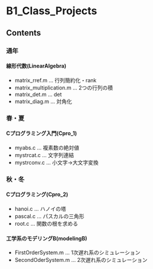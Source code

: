 # B1_Class_Projects
## Contents
### 通年
#### 線形代数(LinearAlgebra)
- matrix_rref.m ... 行列簡約化・rank
- matrix_multiplication.m ... 2つの行列の積
- matrix_det.m ... det
- matrix_diag.m ... 対角化
### 春・夏
#### Cプログラミング入門(Cpro_1)
- myabs.c ... 複素数の絶対値
- mystrcat.c ... 文字列連結
- mystrconv.c ... 小文字→大文字変換
### 秋・冬
#### Cプログラミング(Cpro_2)
- hanoi.c ... ハノイの塔
- pascal.c ... パスカルの三角形
- root.c ... 関数の根を求める
#### 工学系のモデリングB(modelingB)
- FirstOrderSystem.m ... 1次遅れ系のシミュレーション
- SecondOderSystem.m ... 2次遅れ系のシミュレーション
